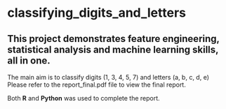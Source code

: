 # classifying_digits_and_letters

## This project demonstrates feature engineering, statistical analysis and machine learning skills, all in one.  

The main aim is to classify digits (1, 3, 4, 5, 7) and letters (a, b, c, d, e)  
Please refer to the report_final.pdf file to view the final report.  

Both **R** and **Python** was used to complete the report.
